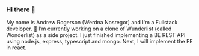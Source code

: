 ### Hi there 👋

My name is Andrew Rogerson (Werdna Nosregor) and I'm a Fullstack developer. 🔭 I’m currently working on a clone of Wunderlist (called Wonderlist) as a side project. I just finished implementing a BE REST API using node.js, express, typescript and mongo. Next, I will implement the FE in react.
<!--
**nosregor/nosregor** is a ✨ _special_ ✨ repository because its `README.md` (this file) appears on your GitHub profile.

Here are some ideas to get you started:

- 🔭 I’m currently working on ...
- 🌱 I’m currently learning ...
- 👯 I’m looking to collaborate on ...
- 🤔 I’m looking for help with ...
- 💬 Ask me about ...
- 📫 How to reach me: ...
- 😄 Pronouns: ...
- ⚡ Fun fact: ...
-->
